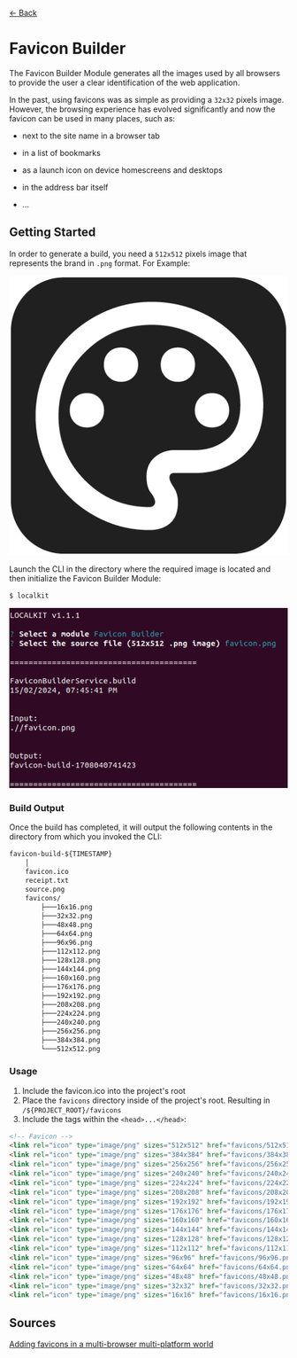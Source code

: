 [<- Back](../../../README.md)

# Favicon Builder

The Favicon Builder Module generates all the images used by all browsers to provide the user a clear identification of the web application.

In the past, using favicons was as simple as providing a `32x32` pixels image. However, the browsing experience has evolved significantly and now the favicon can be used in many places, such as:

* next to the site name in a browser tab

* in a list of bookmarks

* as a launch icon on device homescreens and desktops

* in the address bar itself

* ...



## Getting Started

In order to generate a build, you need a `512x512` pixels image that represents the brand in `.png` format. For Example:

![Favicon Example](./source.png)

Launch the CLI in the directory where the required image is located and then initialize the Favicon Builder Module:

```bash
$ localkit
```

![Favicon Build](./favicon-build.png)



### Build Output

Once the build has completed, it will output the following contents in the directory from which you invoked the CLI:

```
favicon-build-${TIMESTAMP}
    │
    favicon.ico
    receipt.txt
    source.png
    favicons/
        ├───16x16.png
        ├───32x32.png
        ├───48x48.png
        ├───64x64.png
        ├───96x96.png
        ├───112x112.png
        ├───128x128.png
        ├───144x144.png
        ├───160x160.png
        ├───176x176.png
        ├───192x192.png
        ├───208x208.png
        ├───224x224.png
        ├───240x240.png
        ├───256x256.png
        ├───384x384.png
        └───512x512.png
```



### Usage

1. Include the favicon.ico into the project's root
2. Place the `favicons` directory inside of the project's root. Resulting in `/${PROJECT_ROOT}/favicons`
3. Include the tags within the `<head>...</head>`:
```html
<!-- Favicon -->
<link rel="icon" type="image/png" sizes="512x512" href="favicons/512x512.png">
<link rel="icon" type="image/png" sizes="384x384" href="favicons/384x384.png">
<link rel="icon" type="image/png" sizes="256x256" href="favicons/256x256.png">
<link rel="icon" type="image/png" sizes="240x240" href="favicons/240x240.png">
<link rel="icon" type="image/png" sizes="224x224" href="favicons/224x224.png">
<link rel="icon" type="image/png" sizes="208x208" href="favicons/208x208.png">
<link rel="icon" type="image/png" sizes="192x192" href="favicons/192x192.png">
<link rel="icon" type="image/png" sizes="176x176" href="favicons/176x176.png">
<link rel="icon" type="image/png" sizes="160x160" href="favicons/160x160.png">
<link rel="icon" type="image/png" sizes="144x144" href="favicons/144x144.png">
<link rel="icon" type="image/png" sizes="128x128" href="favicons/128x128.png">
<link rel="icon" type="image/png" sizes="112x112" href="favicons/112x112.png">
<link rel="icon" type="image/png" sizes="96x96" href="favicons/96x96.png">
<link rel="icon" type="image/png" sizes="64x64" href="favicons/64x64.png">
<link rel="icon" type="image/png" sizes="48x48" href="favicons/48x48.png">
<link rel="icon" type="image/png" sizes="32x32" href="favicons/32x32.png">
<link rel="icon" type="image/png" sizes="16x16" href="favicons/16x16.png">
```



## Sources

[Adding favicons in a multi-browser multi-platform world](https://mobiforge.com/design-development/adding-favicons-in-a-multi-browser-multi-platform-world)